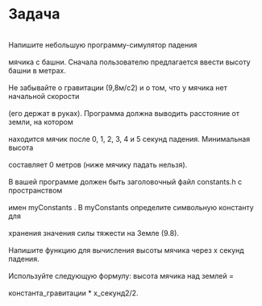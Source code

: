 # Задача
<br> Напишите небольшую программу-симулятор падения </br>
<br> мячика с башни. Сначала пользователю предлагается ввести высоту башни в метрах. </br>
<br> Не забывайте о гравитации (9,8м/с2) и о том, что у мячика нет начальной скорости </br>
<br> (его держат в руках). Программа должна выводить расстояние от земли, на котором </br>
<br> находится мячик после 0, 1, 2, 3, 4 и 5 секунд падения. Минимальная высота </br>
<br> составляет 0 метров (ниже мячику падать нельзя). </br>
<br> В вашей программе должен быть заголовочный файл constants.h с пространством </br>
<br> имен myConstants . В myConstants определите символьную константу для </br>
<br> хранения значения силы тяжести на Земле (9.8). </br>
<br> Напишите функцию для вычисления высоты мячика через х секунд падения. </br>
<br> Используйте следующую формулу: высота мячика над землей = </br>
<br> константа_гравитации * x_секунд2/2.
